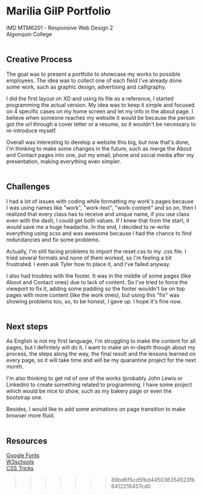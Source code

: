 # Marilia GilP Portfolio

IMD MTM6201 - Responsive Web Design 2
<br>Algonquin College
<br>
<br>

## Creative Process

The goal was to present a portfolio to showcase my works to possible employees. The idea was to collect one of each field I've already done some work, such as graphic design, advertising and calligraphy. 

I did the first layout on XD and using its file as a reference, I started programming the actual version. My idea was to keep it simple and focused on 4 specific cases on my home screen and let my info in the about page. I believe when someone reaches my website it would be because the person got the url through a cover letter or a resume, so it wouldn't be necessary to re-introduce myself. 

Overall was interesting to develop a website this big, but now that's done, I'm thinking to make some changes in the future, such as merge the About and Contact pages into one, put my email, phone and social media after my presentation, making everything even simpler.
<br>
<br>

## Challenges

I had a lot of issues with coding while formatting my work's pages because I was using names like "work", "work-text", "work-content" and so on, then I realized that every class has to receive and unique name, if you use class even with the dash, I could get both values. If I knew that from the start, it would save me a huge headache. In the end, I decided to re-write everything using scss and was awesome because I had the chance to find redundancies and fix some problems.

Actually, I'm still facing problems to import the reset.css to my .css file. I tried several formats and none of them worked, so I'm feeling a bit frustrated. I even ask Tyler how to place it, and I've failed anyway. 

I also had troubles with the footer. It was in the middle of some pages (like About and Contact ones) due to lack of content. So I've tried to force the viewport to fix it, adding some padding so the footer wouldn't be on top pages with more content (like the work ones), but using this "fix" was showing problems too, so, to be honest, I gave up. I hope it's fine now.
<br>
<br>

## Next steps

As English is not my first language, I'm struggling to make the content for all pages, but I definitely will do it. I want to make an in-depth though about my process, the steps along the way, the final result and the lessons learned on every page, so it will take time and will be my quarantine project for the next month.

I'm also thinking to get rid of one of the works (probably John Lewis or Linkedin) to create something related to programming. I have some project which would be nice to show, such as my bakery page or even the bootstrap one.

Besides, I would like to add some animations on page transition to make browser more fluid. 
<br>
<br>

## Resources 

[Google Fonts](https://fonts.google.com/)
<br>[W3schools](http://w3schools.com/)
<br>[CSS Tricks](https://css-tricks.com/)
>>>>>>> 89bd6f5cd5fbd445036354523fb6412218457cd0
